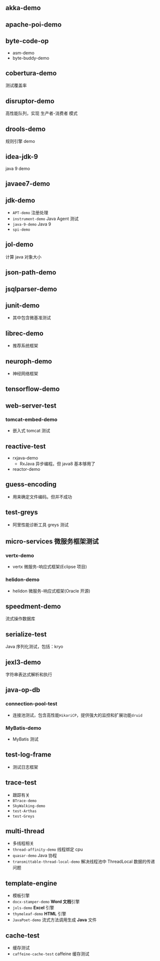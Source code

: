 ## akka-demo

## apache-poi-demo

## byte-code-op
- asm-demo
- byte-buddy-demo

## cobertura-demo
测试覆盖率

## disruptor-demo
高性能队列，实现 生产者-消费者 模式

## drools-demo
规则引擎 demo

## idea-jdk-9
java 9 demo

## javaee7-demo

## jdk-demo
- `APT-demo` 注册处理
- `instrument-demo` Java Agent 测试 
- `java-9-demo` Java 9
- `spi-demo`

## jol-demo
计算 java 对象大小

## json-path-demo

## jsqlparser-demo

## junit-demo
- 其中包含微基准测试

## librec-demo
- 推荐系统框架

## neuroph-demo
- 神经网络框架

## tensorflow-demo

## web-server-test
### tomcat-embed-demo
- 嵌入式 tomcat 测试

## reactive-test
- rxjava-demo
  - RxJava 异步编程。但 java8 基本够用了
- reactor-demo

## guess-encoding
- 用来确定文件编码。但并不成功

## test-greys
- 阿里性能诊断工具 greys 测试


## micro-services 微服务框架测试
### vertx-demo
- vertx 微服务-响应式框架(Eclipse 项目)

### helidon-demo
- helidon 微服务-响应式框架(Oracle 开源)


## speedment-demo
流式操作数据库

## serialize-test
Java 序列化测试，包括：kryo

## jexl3-demo
字符串表达式解析和执行

## java-op-db
### connection-pool-test
- 连接池测试，包含高性能`HikariCP`，提供强大的监控和扩展功能`druid`

### MyBatis-demo
- MyBatis 测试


## test-log-frame
- 测试日志框架

## trace-test
- 跟踪有关
- `BTrace-demo`
- `SkyWalking-demo`
- `test-Arthas`
- `test-Greys`

## multi-thread
- 多线程相关
- `thread-affinity-demo` 线程绑定 cpu
- `quasar-demo` Java 协程
- `transmittable-thread-local-demo` 解决线程池中 ThreadLocal 数据的传递问题

## template-engine
- 模板引擎
- `docx-stamper-demo` **Word 文档**引擎
- `jxls-demo` **Excel** 引擎
- `thymeleaf-demo` **HTML** 引擎
- `JavaPoet-demo` 流式方法调用生成 **Java** 文件

## cache-test
- 缓存测试
- `caffeine-cache-test` caffeine 缓存测试